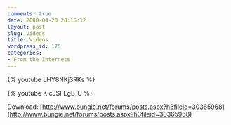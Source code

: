 ```yaml
---
comments: true
date: 2008-04-20 20:16:12
layout: post
slug: videos
title: Videos
wordpress_id: 175
categories:
- From the Internets
---
```


{% youtube LHY8NKj3RKs %}

{% youtube KicJSFEgB_U %}

Download: [http://www.bungie.net/forums/posts.aspx?h3fileid=30365968](http://www.bungie.net/forums/posts.aspx?h3fileid=30365968)
